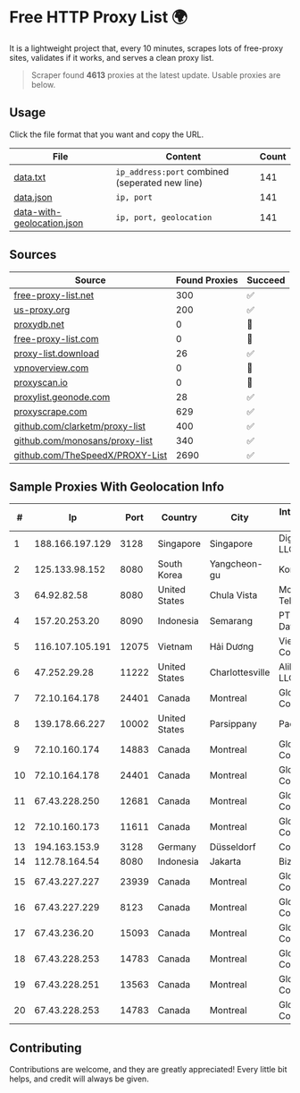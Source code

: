 
# Free HTTP Proxy List 🌍

It is a lightweight project that, every 10 minutes, scrapes lots of free-proxy sites, validates if it works, and serves a clean proxy list.


> Scraper found **4613** proxies at the latest update. Usable proxies are below.

## Usage

Click the file format that you want and copy the URL.


|File|Content|Count|
|----|-------|-----|
|[data.txt](https://raw.githubusercontent.com/themiralay/Proxy-List-World/master/data.txt)|`ip_address:port` combined (seperated new line)|141|
|[data.json](https://raw.githubusercontent.com/themiralay/Proxy-List-World/master/data.json)|`ip, port`|141|
|[data-with-geolocation.json](https://raw.githubusercontent.com/themiralay/Proxy-List-World/master/data-with-geolocation.json)|`ip, port, geolocation`|141|

## Sources

|Source|Found Proxies|Succeed|
|------|-------------|-------|
|[free-proxy-list.net](https://free-proxy-list.net)|300|✅|
|[us-proxy.org](https://www.us-proxy.org)|200|✅|
|[proxydb.net](http://proxydb.net)|0|🚫|
|[free-proxy-list.com](https://free-proxy-list.com/?page=&port=&type%5B%5D=http&type%5B%5D=https&up_time=0&search=Search)|0|🚫|
|[proxy-list.download](https://www.proxy-list.download/HTTP)|26|✅|
|[vpnoverview.com](https://vpnoverview.com/privacy/anonymous-browsing/free-proxy-servers)|0|🚫|
|[proxyscan.io](https://www.proxyscan.io)|0|🚫|
|[proxylist.geonode.com](https://proxylist.geonode.com/api/proxy-list?limit=300&page=1&sort_by=lastChecked&sort_type=desc&protocols=http,https)|28|✅|
|[proxyscrape.com](https://api.proxyscrape.com/v2/?request=displayproxies&protocol=http&timeout=10000&country=all&ssl=all&anonymity=all)|629|✅|
|[github.com/clarketm/proxy-list](https://raw.githubusercontent.com/clarketm/proxy-list/master/proxy-list-raw.txt)|400|✅|
|[github.com/monosans/proxy-list](https://raw.githubusercontent.com/monosans/proxy-list/main/proxies/http.txt)|340|✅|
|[github.com/TheSpeedX/PROXY-List](https://raw.githubusercontent.com/TheSpeedX/PROXY-List/master/http.txt)|2690|✅|


## Sample Proxies With Geolocation Info

|#|Ip|Port|Country|City|Internet Service Provider|
|-|--|----|-------|----|-------------------------|
|1|188.166.197.129|3128|Singapore|Singapore|DigitalOcean, LLC|
|2|125.133.98.152|8080|South Korea|Yangcheon-gu|Korea Telecom|
|3|64.92.82.58|8080|United States|Chula Vista|Momentum Telecom, Inc.|
|4|157.20.253.20|8090|Indonesia|Semarang|PT.Global Media Data Prima|
|5|116.107.105.191|12075|Vietnam|Hải Dương|Viettel Corporation|
|6|47.252.29.28|11222|United States|Charlottesville|Alibaba.com LLC|
|7|72.10.164.178|24401|Canada|Montreal|GloboTech Communications|
|8|139.178.66.227|10002|United States|Parsippany|Packet Host, Inc.|
|9|72.10.160.174|14883|Canada|Montreal|GloboTech Communications|
|10|72.10.164.178|24401|Canada|Montreal|GloboTech Communications|
|11|67.43.228.250|12681|Canada|Montreal|GloboTech Communications|
|12|72.10.160.173|11611|Canada|Montreal|GloboTech Communications|
|13|194.163.153.9|3128|Germany|Düsseldorf|Contabo GmbH|
|14|112.78.164.54|8080|Indonesia|Jakarta|Biznet Networks|
|15|67.43.227.227|23939|Canada|Montreal|GloboTech Communications|
|16|67.43.227.229|8123|Canada|Montreal|GloboTech Communications|
|17|67.43.236.20|15093|Canada|Montreal|GloboTech Communications|
|18|67.43.228.253|14783|Canada|Montreal|GloboTech Communications|
|19|67.43.228.251|13563|Canada|Montreal|GloboTech Communications|
|20|67.43.228.253|14783|Canada|Montreal|GloboTech Communications|



## Contributing

Contributions are welcome, and they are greatly appreciated! Every
little bit helps, and credit will always be given.


